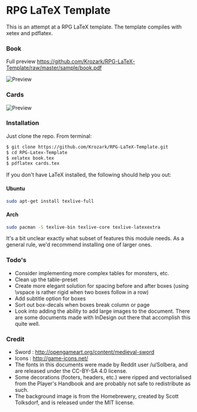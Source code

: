 # RPG LaTeX Template

This is an attempt at a RPG LaTeX template.
The template compiles with xetex and pdflatex.

### Book
Full preview https://github.com/Krozark/RPG-LaTeX-Template/raw/master/sample/book.pdf

![Preview](https://raw.githubusercontent.com/Krozark/RPG-LaTeX-Template/master/sample/book.jpg)

### Cards
![Preview](https://raw.githubusercontent.com/Krozark/RPG-LaTeX-Template/master/sample/cards.png)

### Installation

Just clone the repo. From terminal:

```sh
$ git clone https://github.com/Krozark/RPG-LaTeX-Template.git
$ cd RPG-Latex-Template
$ xelatex book.tex
$ pdflatex cards.tex
```

If you don't have LaTeX installed, the following should help you out:
#### Ubuntu
```sh
sudo apt-get install texlive-full
```
#### Arch
```sh
sudo pacman -S texlive-bin texlive-core texlive-latexextra
```
It's a bit unclear exactly what subset of features this module needs. As a general rule, we'd recommend installing one of larger ones.

### Todo's

 - Consider implementing more complex tables for monsters, etc.
 - Clean up the table-preset
 - Create more elegant solution for spacing before and after boxes (using \vspace is rather rigid when two boxes follow in a row)
 - Add subtitle option for boxes
 - Sort out box-decals when boxes break column or page
 - Look into adding the ability to add large images to the document. There are some documents made with InDesign out there that accomplish this quite well.


### Credit

 - Sword : http://opengameart.org/content/medieval-sword
 - Icons : http://game-icons.net/
 - The fonts in this documents were made by Reddit user /u/Solbera, and are released under the CC-BY-SA 4.0 license.
 - Some decorations (footers, headers, etc.) were ripped and vectorialised from the Player's Handbook and are probably not safe to redistribute as such.
 - The background image is from the Homebrewery, created by Scott Tolksdorf, and is released under the MIT license.

